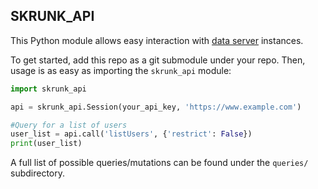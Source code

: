 ## SKRUNK_API

This Python module allows easy interaction with [data server](https://github.com/ZacharyWesterman/server) instances.

To get started, add this repo as a git submodule under your repo. Then, usage is as easy as importing the `skrunk_api` module:
```python
import skrunk_api

api = skrunk_api.Session(your_api_key, 'https://www.example.com')

#Query for a list of users
user_list = api.call('listUsers', {'restrict': False})
print(user_list)
```

A full list of possible queries/mutations can be found under the `queries/` subdirectory.
